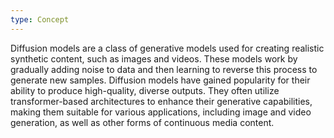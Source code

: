 ```yaml
---
type: Concept
---
```


Diffusion models are a class of generative models used for creating realistic synthetic content, such as images and videos. These models work by gradually adding noise to data and then learning to reverse this process to generate new samples. Diffusion models have gained popularity for their ability to produce high-quality, diverse outputs. They often utilize transformer-based architectures to enhance their generative capabilities, making them suitable for various applications, including image and video generation, as well as other forms of continuous media content.